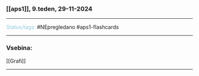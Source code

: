 ### [[aps1]], 9.teden, 29-11-2024
---

<font color="#92cddc">Status/tags:</font> #NEpregledano #aps1-flashcards 

---

### Vsebina:

[[Grafi]]

---
